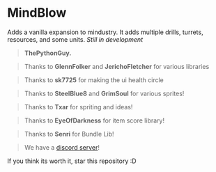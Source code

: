 # MindBlow

Adds a vanilla expansion to mindustry. It adds multiple drills, turrets, resources, and some units. 
*Still in development*

> **ThePythonGuy.**

> Thanks to **GlennFolker** and **JerichoFletcher** for various libraries

> Thanks to **sk7725** for making the ui health circle

> Thanks to **SteelBlue8** and **GrimSoul** for various sprites!

> Thanks to **Txar** for spriting and ideas!

> Thanks to **EyeOfDarkness** for item score library!

> Thanks to **Senri** for Bundle Lib!

> We have a [discord server](https://discord.gg/RCCVQFW)!

If you think its worth it, star this repository :D
